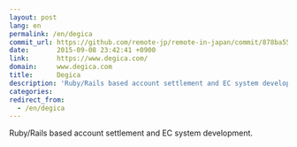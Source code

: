 ```yaml
---
layout: post
lang: en
permalink: /en/degica
commit_url: https://github.com/remote-jp/remote-in-japan/commit/878ba55549cacf0553e4c7492bc182c511c01bd3
date:       2015-09-08 23:42:41 +0900
link:       https://www.degica.com/
domain:     www.degica.com
title:      Degica
description: 'Ruby/Rails based account settlement and EC system development.'
categories: 
redirect_from:
  - /en/degica
---
```


<p>Ruby/Rails based account settlement and EC system development.</p>

